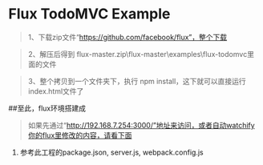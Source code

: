 # Flux TodoMVC Example

>1、下载zip文件“https://github.com/facebook/flux”，整个下载

>2、解压后得到 flux-master.zip\flux-master\examples\flux-todomvc里面的文件

>3、整个拷贝到一个文件夹下，执行 npm install，这下就可以直接运行index.html文件了

##至此，flux环境搭建成

>如果先通过“http://192.168.7.254:3000/”地址来访问，或者自动watchify你的flux里修改的内容，请看下面

1. 参考此工程的package.json, server.js, webpack.config.js
